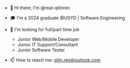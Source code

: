 - 👋 Hi there, I'm @real-qilinren
- 🎓 I'm a 2024 graduate @USYD | Software Engineering
- 💼 I'm looking for full/part time job
  
    * Junior Web/Mobile Developer
    * Junior IT Support/Consultant
    * Junior Software Tester
      
- 📫 How to reach me: qilin.ren@outlook.com

<!--
**real-qilinren/real-qilinren** is a ✨ _special_ ✨ repository because its `README.md` (this file) appears on your GitHub profile.

Here are some ideas to get you started:

- 🔭 I’m currently working on ...
- 🌱 I’m currently learning ...
- 👯 I’m looking to collaborate on ...
- 🤔 I’m looking for help with ...
- 💬 Ask me about ...
- 📫 How to reach me: ...
- 😄 Pronouns: ...
- ⚡ Fun fact: ...
-->
